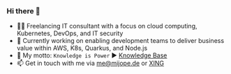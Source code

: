 ### Hi there 👋

- :man_office_worker: Freelancing IT consultant with a focus on cloud computing, Kubernetes, DevOps, and IT security
- 🔨 Currently working on enabling development teams to deliver business value within AWS, K8s, Quarkus, and Node.js
- 💯 My motto: `Knowledge is Power` ▶️ [Knowledge Base](knowledge.rootknecht.net)
- 📫 Get in touch with me via me@mijope.de or [XING](https://www.xing.com/profile/Michael_Peter94/)